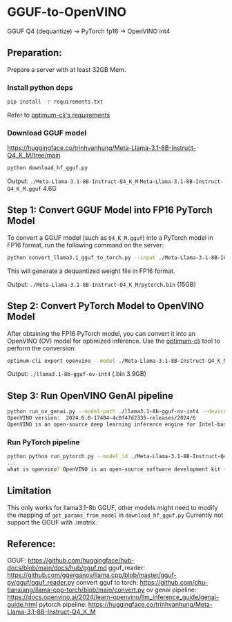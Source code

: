 # GGUF-to-OpenVINO
GGUF Q4 (dequantize) -> PyTorch fp16 -> OpenVINO int4

## Preparation: 
Prepare a server with at least 32GB Mem.

### Install python deps
```bash
pip install -r requirements.txt
```
Refer to [optimum-cli's requirements](https://github.com/openvinotoolkit/openvino.genai/tree/releases/2024/6/samples)
### Download GGUF model
https://huggingface.co/trinhvanhung/Meta-Llama-3.1-8B-Instruct-Q4_K_M/tree/main
```bash
python download_hf_gguf.py
```
Output: `./Meta-Llama-3.1-8B-Instruct-Q4_K_M`
`Meta-Llama-3.1-8B-Instruct-Q4_K_M.gguf` 4.6G

## Step 1: Convert GGUF Model into FP16 PyTorch Model

To convert a GGUF model (such as `Q4_K_M.gguf`) into a PyTorch model in FP16 format, run the following command on the server:

```bash
python convert_llama3.1_gguf_to_torch.py --input ./Meta-Llama-3.1-8B-Instruct-Q4_K_M/Meta-Llama-3.1-8B-Instruct-Q4_K_M.gguf --output ./Meta-Llama-3.1-8B-Instruct-Q4_K_M --just_weights
```
This will generate a dequantized weight file in FP16 format.

Output: `./Meta-Llama-3.1-8B-Instruct-Q4_K_M/pytorch.bin` (15GB)

## Step 2: Convert PyTorch Model to OpenVINO Model
After obtaining the FP16 PyTorch model, you can convert it into an OpenVINO (OV) model for optimized inference. Use the [optimum-cli](https://github.com/huggingface/optimum-intel/blob/main/docs/source/openvino/export.mdx) tool to perform the conversion:
```bash
optimum-cli export openvino --model ./Meta-Llama-3.1-8B-Instruct-Q4_K_M --weight-format int4 --group-size 128 --sym --ratio 1 ./llama3.1-8b-gguf-ov-int4 --task text-generation-with-past
```
Output: `./llama3.1-8b-gguf-ov-int4` (.bin 3.9GB)

## Step 3: Run OpenVINO GenAI pipeline

```bash
python run_ov_genai.py --model-path ./llama3.1-8b-gguf-ov-int4 --device CPU
OpenVINO version:  2024.6.0-17404-4c0f47d2335-releases/2024/6
OpenVINO is an open-source deep learning inference engine for Intel-based systems. It is a software toolkit that provides optimized performance for running deep learning models on various Intel architectures, including CPUs, GPUs, and FPGAs. OpenVINO is designed to accelerate the execution of deep learning models, making it an essential tool for applications that require high-performance inference, such as computer vision, natural language processing, and more. In this tutorial, we will cover the basics of OpenVINO, its architecture

```

### Run PyTorch pipeline
```bash
python python run_pytorch.py --model_id ./Meta-Llama-3.1-8B-Instruct-Q4_K_M --prompt "what is openvino?"
...
what is openvino? OpenVINO is an open-source software development kit (SDK) for artificial intelligence (AI) and machine learning (ML) applications. It provides a set of tools and APIs for optimizing, deploying, and managing AI models on various platforms, including CPUs, GPUs, FPGAs, and specialized AI accelerators. OpenVINO supports a wide range of frameworks and models, including TensorFlow, PyTorch, Caffe, and ONNX.
```

## Limitation
This only works for llama3.1-8b GGUF, other models might need to modify the mapping of `get_params_from_model` in `download_hf_gguf.py`
Currently not support the GGUF with .imatrix.


## Reference:
GGUF: https://github.com/huggingface/hub-docs/blob/main/docs/hub/gguf.md
gguf_reader: https://github.com/ggerganov/llama.cpp/blob/master/gguf-py/gguf/gguf_reader.py
convert gguf to torch: https://github.com/chu-tianxiang/llama-cpp-torch/blob/main/convert.py
ov genai pipeline: https://docs.openvino.ai/2024/learn-openvino/llm_inference_guide/genai-guide.html
pytorch pipeline: https://huggingface.co/trinhvanhung/Meta-Llama-3.1-8B-Instruct-Q4_K_M
